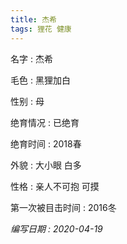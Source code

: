 ```yaml
---
title: 杰希
tags: 狸花 健康 
---
```


名字 : 杰希

毛色 : 黑狸加白

性别 : 母

绝育情况 : 已绝育

绝育时间 : 2018春

外貌 : 大小眼 白多

性格 : 亲人不可抱 可摸

第一次被目击时间 : 2016冬

*编写日期 : 2020-04-19*


